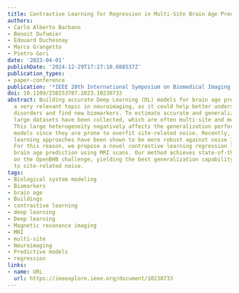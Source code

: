 ```yaml
---
title: Contrastive Learning for Regression in Multi-Site Brain Age Prediction
authors:
- Carlo Alberto Barbano
- Benoit Dufumier
- Edouard Duchesnay
- Marco Grangetto
- Pietro Gori
date: '2023-04-01'
publishDate: '2024-12-29T17:27:10.688537Z'
publication_types:
- paper-conference
publication: '*IEEE 20th International Symposium on Biomedical Imaging – ISBI 2023*'
doi: 10.1109/ISBI53787.2023.10230733
abstract: Building accurate Deep Learning (DL) models for brain age prediction is
  a very relevant topic in neuroimaging, as it could help better understand neurodegenerative
  disorders and find new biomarkers. To estimate accurate and generalizable models,
  large datasets have been collected, which are often multi-site and multi-scanner.
  This large heterogeneity negatively affects the generalization performance of DL
  models since they are prone to overfit site-related noise. Recently, contrastive
  learning approaches have been shown to be more robust against noise in data or labels.
  For this reason, we propose a novel contrastive learning regression loss for robust
  brain age prediction using MRI scans. Our method achieves state-of-the-art performance
  on the OpenBHB challenge, yielding the best generalization capability and robustness
  to site-related noise.
tags:
- Biological system modeling
- Biomarkers
- brain age
- Buildings
- contrastive learning
- deep learning
- Deep learning
- Magnetic resonance imaging
- MRI
- multi-site
- Neuroimaging
- Predictive models
- regression
links:
- name: URL
  url: https://ieeexplore.ieee.org/document/10230733
---
```

